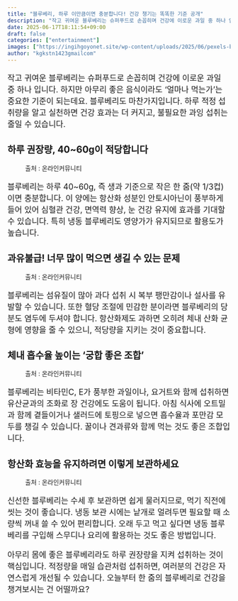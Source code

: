 ```yaml
---
title: "블루베리, 하루 이만큼이면 충분합니다! 건강 챙기는 똑똑한 기준 공개"
description: "작고 귀여운 블루베리는 슈퍼푸드로 손꼽히며 건강에 이로운 과일 중 하나 입니다. 하지만 아무리 좋은 음식이라도 ‘얼마나 먹는가’는 중요한 기준이 되는데요. 블루베리도 마찬가지입니다. 하루 적정 섭취량을 알고 실천하면 건강 효과는 더 커지고, 불필요한 과잉 섭취는 줄일 "
date: 2025-06-17T18:11:54+09:00
draft: false
categories: ["entertainment"]
images: ["https://ingihgoyonet.site/wp-content/uploads/2025/06/pexels-brunoscramgnon-113217-1024x678.jpg", "https://ingihgoyonet.site/wp-content/uploads/2025/06/pexels-kelly-1179532-2539174-1024x683.jpg", "https://ingihgoyonet.site/wp-content/uploads/2025/06/pexels-angele-j-35172-139749-1024x683.jpg", "https://ingihgoyonet.site/wp-content/uploads/2025/06/pexels-pixabay-302577-1024x680.jpg"]
author: "kgkstn1423gmailcom"
---
```


<p style="font-size:18px">작고 귀여운 블루베리는 슈퍼푸드로 손꼽히며 건강에 이로운 과일 중 하나 입니다. 하지만 아무리 좋은 음식이라도 ‘얼마나 먹는가’는 중요한 기준이 되는데요. 블루베리도 마찬가지입니다. 하루 적정 섭취량을 알고 실천하면 건강 효과는 더 커지고, 불필요한 과잉 섭취는 줄일 수 있습니다.</p> <h2 >하루 권장량, 40~60g이 적당합니다</h2> <figure ><img src="https://ingihgoyonet.site/wp-content/uploads/2025/06/pexels-brunoscramgnon-113217-1024x678.jpg" alt="" style="aspect-ratio:16/9;object-fit:cover"/><figcaption >출처 : 온라인커뮤니티</figcaption></figure> <p style="font-size:18px">블루베리는 하루 40~60g, 즉 생과 기준으로 작은 한 줌(약 1/3컵)이면 충분합니다. 이 양에는 항산화 성분인 안토시아닌이 풍부하게 들어 있어 심혈관 건강, 면역력 향상, 눈 건강 유지에 효과를 기대할 수 있습니다. 특히 냉동 블루베리도 영양가가 유지되므로 활용도가 높습니다.</p> <h2 >과유불급! 너무 많이 먹으면 생길 수 있는 문제</h2> <figure ><img src="https://ingihgoyonet.site/wp-content/uploads/2025/06/pexels-kelly-1179532-2539174-1024x683.jpg" alt="" style="aspect-ratio:16/9;object-fit:cover"/><figcaption >출처 : 온라인커뮤니티</figcaption></figure> <p style="font-size:18px">블루베리는 섬유질이 많아 과다 섭취 시 복부 팽만감이나 설사를 유발할 수 있습니다. 또한 혈당 조절에 민감한 분이라면 블루베리의 당분도 염두에 두셔야 합니다. 항산화제도 과하면 오히려 체내 산화 균형에 영향을 줄 수 있으니, 적당량을 지키는 것이 중요합니다.</p> <h2 >체내 흡수율 높이는 ‘궁합 좋은 조합’</h2> <figure ><img src="https://ingihgoyonet.site/wp-content/uploads/2025/06/pexels-angele-j-35172-139749-1024x683.jpg" alt="" style="aspect-ratio:16/9;object-fit:cover"/><figcaption >출처 : 온라인커뮤니티</figcaption></figure> <p style="font-size:18px">블루베리는 비타민C, E가 풍부한 과일이나, 요거트와 함께 섭취하면 유산균과의 조화로 장 건강에도 도움이 됩니다. 아침 식사에 오트밀과 함께 곁들이거나 샐러드에 토핑으로 넣으면 흡수율과 포만감 모두를 챙길 수 있습니다. 꿀이나 견과류와 함께 먹는 것도 좋은 조합입니다.</p> <h2 >항산화 효능을 유지하려면 이렇게 보관하세요</h2> <figure ><img src="https://ingihgoyonet.site/wp-content/uploads/2025/06/pexels-pixabay-302577-1024x680.jpg" alt="" style="aspect-ratio:16/9;object-fit:cover"/><figcaption >출처 : 온라인커뮤니티</figcaption></figure> <p style="font-size:18px">신선한 블루베리는 수세 후 보관하면 쉽게 물러지므로, 먹기 직전에 씻는 것이 좋습니다. 냉동 보관 시에는 낱개로 얼려두면 필요할 때 소량씩 꺼내 쓸 수 있어 편리합니다. 오래 두고 먹고 싶다면 냉동 블루베리를 구입해 스무디나 요리에 활용하는 것도 좋은 방법입니다.</p> <p style="font-size:18px">아무리 몸에 좋은 블루베리라도 하루 권장량을 지켜 섭취하는 것이 핵심입니다. 적정량을 매일 습관처럼 섭취하면, 여러분의 건강은 자연스럽게 개선될 수 있습니다. 오늘부터 한 줌의 블루베리로 건강을 챙겨보시는 건 어떨까요?</p>